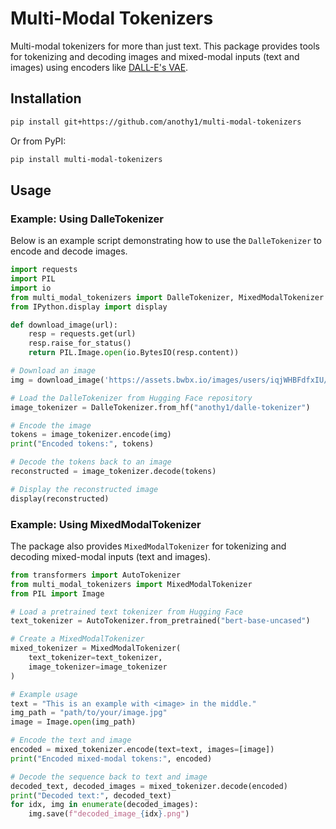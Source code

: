 

# Multi-Modal Tokenizers

Multi-modal tokenizers for more than just text. This package provides tools for tokenizing and decoding images and mixed-modal inputs (text and images) using encoders like [DALL-E's VAE](https://github.com/openai/DALL-E).

## Installation

```sh
pip install git+https://github.com/anothy1/multi-modal-tokenizers
```

Or from PyPI:

```sh
pip install multi-modal-tokenizers
```

## Usage

### Example: Using DalleTokenizer

Below is an example script demonstrating how to use the `DalleTokenizer` to encode and decode images.

```python
import requests
import PIL
import io
from multi_modal_tokenizers import DalleTokenizer, MixedModalTokenizer
from IPython.display import display

def download_image(url):
    resp = requests.get(url)
    resp.raise_for_status()
    return PIL.Image.open(io.BytesIO(resp.content))

# Download an image
img = download_image('https://assets.bwbx.io/images/users/iqjWHBFdfxIU/iKIWgaiJUtss/v2/1000x-1.jpg')

# Load the DalleTokenizer from Hugging Face repository
image_tokenizer = DalleTokenizer.from_hf("anothy1/dalle-tokenizer")

# Encode the image
tokens = image_tokenizer.encode(img)
print("Encoded tokens:", tokens)

# Decode the tokens back to an image
reconstructed = image_tokenizer.decode(tokens)

# Display the reconstructed image
display(reconstructed)
```

### Example: Using MixedModalTokenizer

The package also provides `MixedModalTokenizer` for tokenizing and decoding mixed-modal inputs (text and images).

```python
from transformers import AutoTokenizer
from multi_modal_tokenizers import MixedModalTokenizer
from PIL import Image

# Load a pretrained text tokenizer from Hugging Face
text_tokenizer = AutoTokenizer.from_pretrained("bert-base-uncased")

# Create a MixedModalTokenizer
mixed_tokenizer = MixedModalTokenizer(
    text_tokenizer=text_tokenizer,
    image_tokenizer=image_tokenizer
)

# Example usage
text = "This is an example with <image> in the middle."
img_path = "path/to/your/image.jpg"
image = Image.open(img_path)

# Encode the text and image
encoded = mixed_tokenizer.encode(text=text, images=[image])
print("Encoded mixed-modal tokens:", encoded)

# Decode the sequence back to text and image
decoded_text, decoded_images = mixed_tokenizer.decode(encoded)
print("Decoded text:", decoded_text)
for idx, img in enumerate(decoded_images):
    img.save(f"decoded_image_{idx}.png")
```